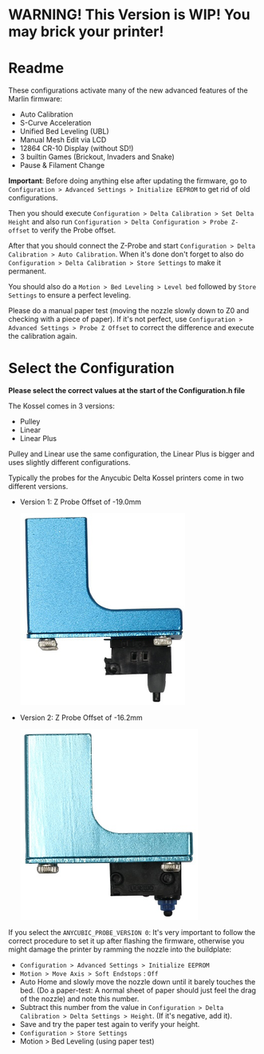 # WARNING! This Version is WIP! You may brick your printer!

# Readme

These configurations activate many of the new advanced features of the Marlin firmware:

 * Auto Calibration
 * S-Curve Acceleration
 * Unified Bed Leveling (UBL)
 * Manual Mesh Edit via LCD
 * 12864 CR-10 Display (without SD!)
 * 3 builtin Games (Brickout, Invaders and Snake)
 * Pause & Filament Change

**Important**: Before doing anything else after updating the firmware, go to `Configuration > Advanced Settings > Initialize EEPROM` to get rid of old configurations.

Then you should execute `Configuration > Delta Calibration > Set Delta Height` and also run `Configuration > Delta Configuration > Probe Z-offset` to verify the Probe offset.

After that you should connect the Z-Probe and start `Configuration > Delta Calibration > Auto Calibration`. When it's done don't forget to also do `Configuration > Delta Calibration > Store Settings` to make it permanent.

You should also do a `Motion > Bed Leveling > Level bed` followed by `Store Settings` to ensure a perfect leveling.

Please do a manual paper test (moving the nozzle slowly down to Z0 and checking with a piece of paper). If it's not perfect, use `Configuration > Advanced Settings > Probe Z Offset` to correct the difference and execute the calibration again.


# Select the Configuration

**Please select the correct values at the start of the Configuration.h file**

The Kossel comes in 3 versions:

 * Pulley
 * Linear
 * Linear Plus

Pulley and Linear use the same configuration, the Linear Plus is bigger and uses slightly different configurations.

Typically the probes for the Anycubic Delta Kossel printers come in two different versions.

  * Version 1: Z Probe Offset of -19.0mm

    ![Version 1 Probe](images/Version1Probe.jpg)

  * Version 2: Z Probe Offset of -16.2mm

    ![Version 2 Probe](images/Version2Probe.jpg)

If you select the `ANYCUBIC_PROBE_VERSION 0`: It's very important to follow the correct procedure to set it up after flashing the firmware, otherwise you might damage the printer by ramming the nozzle into the buildplate:

* `Configuration > Advanced Settings > Initialize EEPROM`
* `Motion > Move Axis > Soft Endstops` : `Off`
* Auto Home and slowly move the nozzle down until it barely touches the bed. (Do a paper-test: A normal sheet of paper should just feel the drag of the nozzle) and note this number.
* Subtract this number from the value in `Configuration > Delta Calibration > Delta Settings > Height`. (If it's negative, add it).
* Save and try the paper test again to verify your height.
* `Configuration > Store Settings`
* Motion > Bed Leveling (using paper test)
